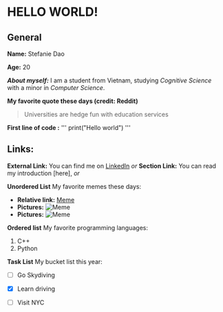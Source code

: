 # HELLO WORLD!

## General
**Name:** Stefanie Dao

**Age:** 20

***About myself:*** I am a student from Vietnam, studying *Cognitive Science* with a minor in *Computer Science*.

**My favorite quote these days (credit: Reddit)**
> Universities are hedge fun with education services 

**First line of __code__ :**
''' 
print("Hello world")
'''

##  Links:
**External Link:** You can find me on [LinkedIn](https://www.linkedin.com/in/stefanie-dao/) *or*
**Section Link:** You can read my introduction [here], *or*

**Unordered List** My favorite memes these days:
- **Relative link:** [Meme](IMG_1947.jpg)
- **Pictures:** ![Meme](https://imgur.com/EwPHOT4)
- **Pictures:** ![Meme](https://imgur.com/AEDDxTV)


**Ordered list** My favorite programming languages:
1. C++
2. Python

**Task List** My bucket list this year:
- [ ] Go Skydiving
- [x] Learn driving
- [ ] Visit NYC 


